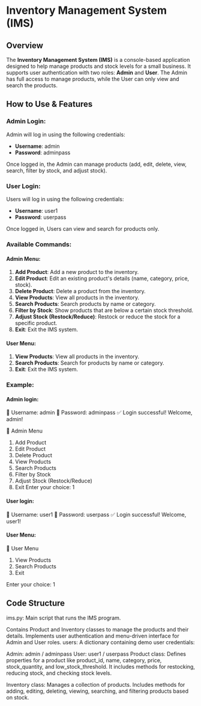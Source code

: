 # Inventory Management System (IMS)

## Overview

The **Inventory Management System (IMS)** is a console-based application designed to help manage products and stock levels for a small business. It supports user authentication with two roles: **Admin** and **User**. The Admin has full access to manage products, while the User can only view and search the products.

## How to Use & Features

### Admin Login:
Admin will log in using the following credentials:

- **Username**: admin
- **Password**: adminpass

Once logged in, the Admin can manage products (add, edit, delete, view, search, filter by stock, and adjust stock).

### User Login:
Users will log in using the following credentials:

- **Username**: user1
- **Password**: userpass

Once logged in, Users can view and search for products only.

### Available Commands:

#### Admin Menu:
1. **Add Product**: Add a new product to the inventory.
2. **Edit Product**: Edit an existing product's details (name, category, price, stock).
3. **Delete Product**: Delete a product from the inventory.
4. **View Products**: View all products in the inventory.
5. **Search Products**: Search products by name or category.
6. **Filter by Stock**: Show products that are below a certain stock threshold.
7. **Adjust Stock (Restock/Reduce)**: Restock or reduce the stock for a specific product.
8. **Exit**: Exit the IMS system.

#### User Menu:
1. **View Products**: View all products in the inventory.
2. **Search Products**: Search for products by name or category.
3. **Exit**: Exit the IMS system.

### Example:


 #### Admin login:

👤 Username: admin
🔑 Password: adminpass
✅ Login successful! Welcome, admin!

🔧 Admin Menu
1. Add Product
2. Edit Product
3. Delete Product
4. View Products
5. Search Products
6. Filter by Stock
7. Adjust Stock (Restock/Reduce)
8. Exit
Enter your choice: 1

#### User login:


👤 Username: user1
🔑 Password: userpass
✅ Login successful! Welcome, user1!

#### User Menu:

👤 User Menu
1. View Products
2. Search Products
3. Exit
   
Enter your choice: 1

## Code Structure
ims.py: Main script that runs the IMS program.

Contains Product and Inventory classes to manage the products and their details.
Implements user authentication and menu-driven interface for Admin and User roles.
users: A dictionary containing demo user credentials:

Admin: admin / adminpass
User: user1 / userpass
Product class: Defines properties for a product like product_id, name, category, price, stock_quantity, and low_stock_threshold. It includes methods for restocking, reducing stock, and checking stock levels.

Inventory class: Manages a collection of products. Includes methods for adding, editing, deleting, viewing, searching, and filtering products based on stock.
